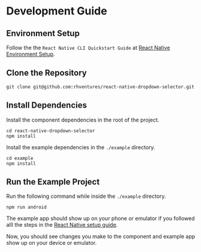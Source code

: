 # Development Guide

## Environment Setup

Follow the the `React Native CLI Quickstart Guide` at [React Native Environment Setup](https://reactnative.dev/docs/environment-setup).


## Clone the Repository

```
git clone git@github.com:rhventures/react-native-dropdown-selector.git
```

## Install Dependencies

Install the component dependencies in the root of the project.
```
cd react-native-dropdown-selector
npm install
```

Install the example dependencies in the `./example` directory.
```
cd example
npm install
```

## Run the Example Project

Run the following command while inside the `./example` directory.
```
npm run android
```

The example app should show up on your phone or emulator if you followed alll the steps in the [React Native setup guide](https://reactnative.dev/docs/environment-setup).

Now, you should see changes you make to the component and example app show up on your device or emulator.